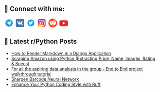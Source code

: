 ## 🔎 Connect with me:
[<img src="https://github.com/bullbesh/bullbesh/blob/main/images/Telegram.png" width="32" height="32" />](https://t.me/bullbesh)
[<img src="https://github.com/bullbesh/bullbesh/blob/main/images/VK.png" width="32" height="32" />](https://vk.com/bullbesh)
[<img src="https://github.com/bullbesh/bullbesh/blob/main/images/Twitter.png" width="32" height="32" />](https://twitter.com/bullbesh1)
[<img src="https://github.com/bullbesh/bullbesh/blob/main/images/Instagram.png" width="32" height="32" />](https://www.instagram.com/bullbesh)
[<img src="https://github.com/bullbesh/bullbesh/blob/main/images/Reddit.png" width="32" height="32" />](https://www.reddit.com/user/bullbesh)
[<img src="https://github.com/bullbesh/bullbesh/blob/main/images/YouTube.png" width="32" height="32" />](https://www.youtube.com/channel/UCtfjRs6uzgq5mfm8S06WTcg)

## 📕 Latest r/Python Posts
<!-- BLOG-POST-LIST:START -->
- [How to Render Markdown in a Django Application](https://www.reddit.com/r/Python/comments/180gk77/how_to_render_markdown_in_a_django_application/)
- [Scraping Amazon using Python &lpar;Extracting Price, Name, Images, Rating &amp; Specs&rpar;](https://www.reddit.com/r/Python/comments/180fiov/scraping_amazon_using_python_extracting_price/)
- [For all the aspiring data analysts in the group - End to End project walkthrough tutorial](https://www.reddit.com/r/Python/comments/180f2n4/for_all_the_aspiring_data_analysts_in_the_group/)
- [Sharpen Barcode Neural Network](https://www.reddit.com/r/Python/comments/180cmrx/sharpen_barcode_neural_network/)
- [Enhance Your Python Coding Style with Ruff](https://www.reddit.com/r/Python/comments/180c9yq/enhance_your_python_coding_style_with_ruff/)
<!-- BLOG-POST-LIST:END -->
